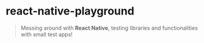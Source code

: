 # react-native-playground

> Messing around with **React Native**, testing libraries and functionalities with small test apps!
